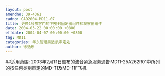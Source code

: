 ```yaml
---
layout: post
amendno: 39-4361
cadno: CAD2004-MD11-07
title: 更换1号旅客门的下密封固定器组件和观察窗组件
date: 2004-03-22 00:00:00 +0800
effdate: 2004-04-07 00:00:00 +0800
tag: MD11
categories: 华东管理局适航审定处
author: 徐逸乐
---
```


##适用范围:
2003年2月11日颁布的波音紧急服务通告MD11-25A262R01中所列的按任何类别审定的MD-11及MD-11F飞机

